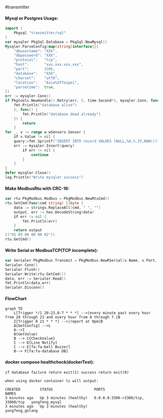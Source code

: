 #transmitter
#### Mysql or Postgres Usage:
```go
import ( 
	Pkgsql "transmitter/sql"
)
var mysqler PkgSql.Database = PkgSql.NewMysql()
Mysqler.ParseConfig(map[string]interface{}{
	"dbusername": "XXX",
	"dbpassword": "XXX",
	"protocol":   "tcp",
	"host":       "xxx.xxx.xxx.xxx",
	"port":       3306,
	"database":   "XXX",
	"charset":    "utf8",
	"location":   "Asia%2FTaipei",
	"parsetime":  true,
})
err := mysqler.Conn()
if Pkgtools.NewHandle().Retry(err, 5, time.Second*1, mysqler.Conn, func() {
	fmt.Println("database alive")
	}, func() {
		fmt.Println("database dead already")
	}) {
		return
	}
for _, v := range w.wSensors.Sensor {
	if v.Value != nil {
	query:=fmt.Sprintf("INSERT INTO record VALUES (NULL,%d,%.2f,NOW())", v.DbID, v.Value)
	err := mysqler.Insert(query)
		if err != nil {
			continue
		}
    }
}
defer mysqler.Close()
log.Println("Write mysqler success")
```
#### Make ModbusRtu with CRC-16:
```go
var rtu PkgModbus.Modbus = PkgModbus.NewRtuCmd()
rtu.SetCmd(func(cmd string) []byte {
	data := strings.ReplaceAll(cmd, " ", "")
	output, err := hex.DecodeString(data)
	if err != nil {
		fmt.Println(err)
	}
	return output
}("01 03 00 00 00 02"))
rtu.GetCmd()
```
#### Write Serial or ModbusTCP(TCP incomplete):
```go
var Serialer PkgModbus.Transmit = PkgModbus.NewRSerial(v.Name, v.Port, v.Baud, time.Millisecond*1000)
Serialer.Conn()
Serialer.Flush()
Serialer.Write(rtu.GetCmd())
data, err := Serialer.Read()
fmt.Println(data,err)
Serialer.Disconn()
```
#### FlowChart

```mermaid
graph TD
    L[Trigger */1 20-23,0-7 * * *] -->|every minute past every hour from 20 through 23 and every hour from 0 through 7.|B
    I[Trigger 0 21 * * *] -->|report at 9pm|B
    A[GetConfig] -->L
    A-->I
    B(GetValue)
    B --> C{CheckValue}
    C --> D[Line Notify]
    C --> E[fa:fa-bell Buzzer]
    B--> F[fa:fa-database DB]
```
#### docker compose healthcheck(dockerTest):
    if database failure return exit(1) success return exit(0)
    
    when using docker container ls will output:
    
	CREATED         STATUS                   PORTS                               NAMES
	3 minutes ago   Up 3 minutes (healthy)   0.0.0.0:3306->3306/tcp, 33060/tcp   yongfeng_mysql
	3 minutes ago   Up 3 minutes (healthy)                                       yongfeng_golang
